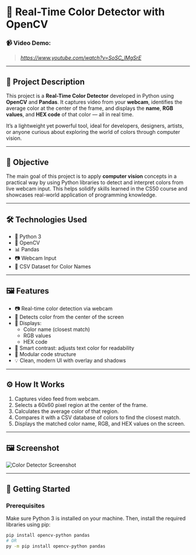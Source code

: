# 🎨 Real-Time Color Detector with OpenCV

### 📹 Video Demo:
> *https://www.youtube.com/watch?v=SoSC_lMgSrE*

---

## 📖 Project Description

This project is a **Real-Time Color Detector** developed in Python using **OpenCV** and **Pandas**. It captures video from your **webcam**, identifies the average color at the center of the frame, and displays the **name**, **RGB values**, and **HEX code** of that color — all in real time.

It’s a lightweight yet powerful tool, ideal for developers, designers, artists, or anyone curious about exploring the world of colors through computer vision.

---

## 🎯 Objective

The main goal of this project is to apply **computer vision** concepts in a practical way by using Python libraries to detect and interpret colors from live webcam input. This helps solidify skills learned in the CS50 course and showcases real-world application of programming knowledge.

---

## 🛠️ Technologies Used

- 🐍 Python 3  
- 🧠 OpenCV  
- 📊 Pandas  
- 📷 Webcam Input  
- 📁 CSV Dataset for Color Names

---

## 🖼️ Features

- 📷 Real-time color detection via webcam  
- 🎯 Detects color from the center of the screen  
- 🌈 Displays:
  - Color name (closest match)
  - RGB values
  - HEX code  
- 🧠 Smart contrast: adjusts text color for readability  
- 🧩 Modular code structure  
- 💡 Clean, modern UI with overlay and shadows

---

## ⚙️ How It Works

1. Captures video feed from webcam.
2. Selects a 60x60 pixel region at the center of the frame.
3. Calculates the average color of that region.
4. Compares it with a CSV database of colors to find the closest match.
5. Displays the matched color name, RGB, and HEX values on the screen.

---

## 🖼️ Screenshot

![Color Detector Screenshot](https://i.ibb.co/BHBM7MDy/Final-Project-Havard.png)

---

## 🚀 Getting Started

### Prerequisites

Make sure Python 3 is installed on your machine. Then, install the required libraries using pip:

```bash
pip install opencv-python pandas
# OR
py -m pip install opencv-python pandas
